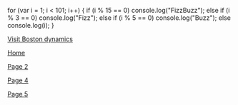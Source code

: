 <!DOCTYPE html>
<html lang="en">
<head>
    <meta charset="UTF-8">
    <title>Title</title>
</head>
<body>
<p>for (var i = 1; i < 101; i++) {
    if (i % 15 == 0) console.log("FizzBuzz");
    else if (i % 3 == 0) console.log("Fizz");
    else if (i % 5 == 0) console.log("Buzz");
    else console.log(i);
}</p>
<a href="https://www.bostondynamics.com//">Visit Boston dynamics</a>
<p></p>
<a href="https://github.com/gar7mn/midterm1000site/blob/main/readme.md">Home</a>
<p></p>
<a href="https://github.com/gar7mn/midterm1000site/blob/main/part2.md">Page 2</a>
<p></p>
<a href="https://github.com/gar7mn/midterm1000site/blob/main/part4.md/">Page 4</a>
<p></p>
<a href="https://www.w3schools.com/">Page 5</a>
</body>
</html>
